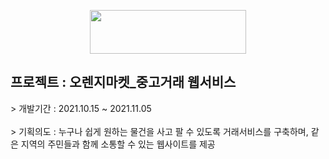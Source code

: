 <p align="center">
  <img src="https://user-images.githubusercontent.com/83288448/143769212-c84a7093-9655-4010-b523-b13b265a364c.png" height="70px" width="250px">
</p>
	<h2>프로젝트 : 오렌지마켓_중고거래 웹서비스</h2>
		> 개발기간 : 2021.10.15 ~ 2021.11.05<br><br>
		> 기획의도 : 누구나 쉽게 원하는 물건을 사고 팔 수 있도록 거래서비스를 구축하며, 같은 지역의 주민들과 함께 소통할 수 있는 웹사이트를 제공<br><br>
		

